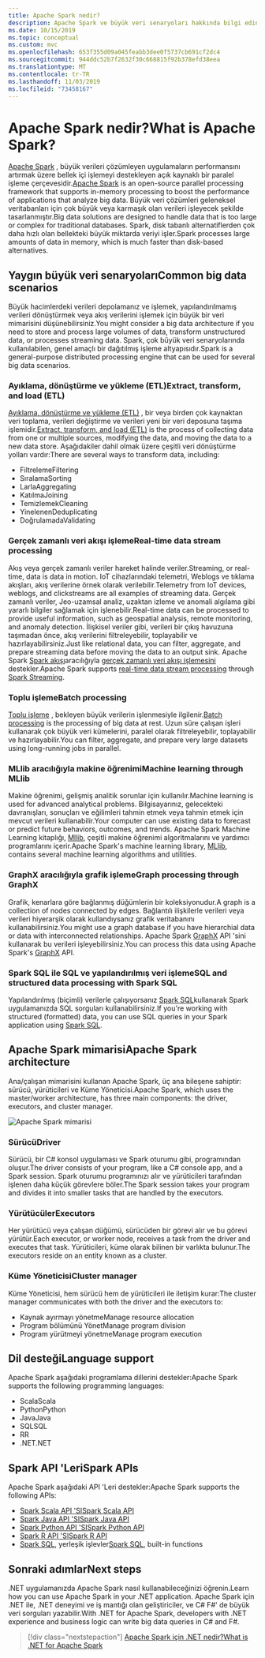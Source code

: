 ```yaml
---
title: Apache Spark nedir?
description: Apache Spark ve büyük veri senaryoları hakkında bilgi edinin.
ms.date: 10/15/2019
ms.topic: conceptual
ms.custom: mvc
ms.openlocfilehash: 653f355d09a045feabb3dee0f5737cb691cf2dc4
ms.sourcegitcommit: 944ddc52b7f2632f30c668815f92b378efd38eea
ms.translationtype: MT
ms.contentlocale: tr-TR
ms.lasthandoff: 11/03/2019
ms.locfileid: "73458167"
---
```

# <a name="what-is-apache-spark"></a><span data-ttu-id="5ecbf-103">Apache Spark nedir?</span><span class="sxs-lookup"><span data-stu-id="5ecbf-103">What is Apache Spark?</span></span>

<span data-ttu-id="5ecbf-104">[Apache Spark](https://spark.apache.org/) , büyük verileri çözümleyen uygulamaların performansını artırmak üzere bellek içi işlemeyi destekleyen açık kaynaklı bir paralel işleme çerçevesidir.</span><span class="sxs-lookup"><span data-stu-id="5ecbf-104">[Apache Spark](https://spark.apache.org/) is an open-source parallel processing framework that supports in-memory processing to boost the performance of applications that analyze big data.</span></span> <span data-ttu-id="5ecbf-105">Büyük veri çözümleri geleneksel veritabanları için çok büyük veya karmaşık olan verileri işleyecek şekilde tasarlanmıştır.</span><span class="sxs-lookup"><span data-stu-id="5ecbf-105">Big data solutions are designed to handle data that is too large or complex for traditional databases.</span></span> <span data-ttu-id="5ecbf-106">Spark, disk tabanlı alternatiflerden çok daha hızlı olan bellekteki büyük miktarda veriyi işler.</span><span class="sxs-lookup"><span data-stu-id="5ecbf-106">Spark processes large amounts of data in memory, which is much faster than disk-based alternatives.</span></span>

## <a name="common-big-data-scenarios"></a><span data-ttu-id="5ecbf-107">Yaygın büyük veri senaryoları</span><span class="sxs-lookup"><span data-stu-id="5ecbf-107">Common big data scenarios</span></span>

<span data-ttu-id="5ecbf-108">Büyük hacimlerdeki verileri depolamanız ve işlemek, yapılandırılmamış verileri dönüştürmek veya akış verilerini işlemek için büyük bir veri mimarisini düşünebilirsiniz.</span><span class="sxs-lookup"><span data-stu-id="5ecbf-108">You might consider a big data architecture if you need to store and process large volumes of data, transform unstructured data, or processes streaming data.</span></span> <span data-ttu-id="5ecbf-109">Spark, çok büyük veri senaryolarında kullanılabilen, genel amaçlı bir dağıtılmış işleme altyapısıdır.</span><span class="sxs-lookup"><span data-stu-id="5ecbf-109">Spark is a general-purpose distributed processing engine that can be used for several big data scenarios.</span></span>

### <a name="extract-transform-and-load-etl"></a><span data-ttu-id="5ecbf-110">Ayıklama, dönüştürme ve yükleme (ETL)</span><span class="sxs-lookup"><span data-stu-id="5ecbf-110">Extract, transform, and load (ETL)</span></span>

<span data-ttu-id="5ecbf-111">[Ayıklama, dönüştürme ve yükleme (ETL)](/azure/architecture/data-guide/relational-data/etl) , bir veya birden çok kaynaktan veri toplama, verileri değiştirme ve verileri yeni bir veri deposuna taşıma işlemidir.</span><span class="sxs-lookup"><span data-stu-id="5ecbf-111">[Extract, transform, and load (ETL)](/azure/architecture/data-guide/relational-data/etl) is the process of collecting data from one or multiple sources, modifying the data, and moving the data to a new data store.</span></span> <span data-ttu-id="5ecbf-112">Aşağıdakiler dahil olmak üzere çeşitli veri dönüştürme yolları vardır:</span><span class="sxs-lookup"><span data-stu-id="5ecbf-112">There are several ways to transform data, including:</span></span>

* <span data-ttu-id="5ecbf-113">Filtreleme</span><span class="sxs-lookup"><span data-stu-id="5ecbf-113">Filtering</span></span>
* <span data-ttu-id="5ecbf-114">Sıralama</span><span class="sxs-lookup"><span data-stu-id="5ecbf-114">Sorting</span></span>
* <span data-ttu-id="5ecbf-115">Larla</span><span class="sxs-lookup"><span data-stu-id="5ecbf-115">Aggregating</span></span>
* <span data-ttu-id="5ecbf-116">Katılma</span><span class="sxs-lookup"><span data-stu-id="5ecbf-116">Joining</span></span>
* <span data-ttu-id="5ecbf-117">Temizlemek</span><span class="sxs-lookup"><span data-stu-id="5ecbf-117">Cleaning</span></span>
* <span data-ttu-id="5ecbf-118">Yinelenen</span><span class="sxs-lookup"><span data-stu-id="5ecbf-118">Deduplicating</span></span>
* <span data-ttu-id="5ecbf-119">Doğrulamada</span><span class="sxs-lookup"><span data-stu-id="5ecbf-119">Validating</span></span>

### <a name="real-time-data-stream-processing"></a><span data-ttu-id="5ecbf-120">Gerçek zamanlı veri akışı işleme</span><span class="sxs-lookup"><span data-stu-id="5ecbf-120">Real-time data stream processing</span></span>

<span data-ttu-id="5ecbf-121">Akış veya gerçek zamanlı veriler hareket halinde veriler.</span><span class="sxs-lookup"><span data-stu-id="5ecbf-121">Streaming, or real-time, data is data in motion.</span></span> <span data-ttu-id="5ecbf-122">IoT cihazlarındaki telemetri, Weblogs ve tıklama akışları, akış verilerine örnek olarak verilebilir.</span><span class="sxs-lookup"><span data-stu-id="5ecbf-122">Telemetry from IoT devices, weblogs, and clickstreams are all examples of streaming data.</span></span> <span data-ttu-id="5ecbf-123">Gerçek zamanlı veriler, Jeo-uzamsal analiz, uzaktan izleme ve anomali algılama gibi yararlı bilgiler sağlamak için işlenebilir.</span><span class="sxs-lookup"><span data-stu-id="5ecbf-123">Real-time data can be processed to provide useful information, such as geospatial analysis, remote monitoring, and anomaly detection.</span></span> <span data-ttu-id="5ecbf-124">İlişkisel veriler gibi, verileri bir çıkış havuzuna taşımadan önce, akış verilerini filtreleyebilir, toplayabilir ve hazırlayabilirsiniz.</span><span class="sxs-lookup"><span data-stu-id="5ecbf-124">Just like relational data, you can filter, aggregate, and prepare streaming data before moving the data to an output sink.</span></span> <span data-ttu-id="5ecbf-125">Apache Spark [Spark akışı](https://spark.apache.org/streaming/)aracılığıyla [gerçek zamanlı veri akışı işlemesini](/azure/architecture/data-guide/big-data/real-time-processing) destekler.</span><span class="sxs-lookup"><span data-stu-id="5ecbf-125">Apache Spark supports [real-time data stream processing](/azure/architecture/data-guide/big-data/real-time-processing) through [Spark Streaming](https://spark.apache.org/streaming/).</span></span>

### <a name="batch-processing"></a><span data-ttu-id="5ecbf-126">Toplu işleme</span><span class="sxs-lookup"><span data-stu-id="5ecbf-126">Batch processing</span></span>

<span data-ttu-id="5ecbf-127">[Toplu işleme](/azure/architecture/data-guide/big-data/batch-processing) , bekleyen büyük verilerin işlenmesiyle ilgilenir.</span><span class="sxs-lookup"><span data-stu-id="5ecbf-127">[Batch processing](/azure/architecture/data-guide/big-data/batch-processing) is the processing of big data at rest.</span></span> <span data-ttu-id="5ecbf-128">Uzun süre çalışan işleri kullanarak çok büyük veri kümelerini, paralel olarak filtreleyebilir, toplayabilir ve hazırlayabilir.</span><span class="sxs-lookup"><span data-stu-id="5ecbf-128">You can filter, aggregate, and prepare very large datasets using long-running jobs in parallel.</span></span>

### <a name="machine-learning-through-mllib"></a><span data-ttu-id="5ecbf-129">MLlib aracılığıyla makine öğrenimi</span><span class="sxs-lookup"><span data-stu-id="5ecbf-129">Machine learning through MLlib</span></span>

<span data-ttu-id="5ecbf-130">Makine öğrenimi, gelişmiş analitik sorunlar için kullanılır.</span><span class="sxs-lookup"><span data-stu-id="5ecbf-130">Machine learning is used for advanced analytical problems.</span></span> <span data-ttu-id="5ecbf-131">Bilgisayarınız, gelecekteki davranışları, sonuçları ve eğilimleri tahmin etmek veya tahmin etmek için mevcut verileri kullanabilir.</span><span class="sxs-lookup"><span data-stu-id="5ecbf-131">Your computer can use existing data to forecast or predict future behaviors, outcomes, and trends.</span></span> <span data-ttu-id="5ecbf-132">Apache Spark Machine Learning kitaplığı, [Mllib](https://spark.apache.org/mllib/), çeşitli makine öğrenimi algoritmalarını ve yardımcı programlarını içerir.</span><span class="sxs-lookup"><span data-stu-id="5ecbf-132">Apache Spark's machine learning library, [MLlib](https://spark.apache.org/mllib/), contains several machine learning algorithms and utilities.</span></span>

### <a name="graph-processing-through-graphx"></a><span data-ttu-id="5ecbf-133">GraphX aracılığıyla grafik işleme</span><span class="sxs-lookup"><span data-stu-id="5ecbf-133">Graph processing through GraphX</span></span>

<span data-ttu-id="5ecbf-134">Grafik, kenarlara göre bağlanmış düğümlerin bir koleksiyonudur.</span><span class="sxs-lookup"><span data-stu-id="5ecbf-134">A graph is a collection of nodes connected by edges.</span></span> <span data-ttu-id="5ecbf-135">Bağlantılı ilişkilerle verileri veya verileri hiyerarşik olarak kullandıysanız grafik veritabanını kullanabilirsiniz.</span><span class="sxs-lookup"><span data-stu-id="5ecbf-135">You might use a graph database if you have hierarchial data or data with interconnected relationships.</span></span> <span data-ttu-id="5ecbf-136">Apache Spark [GraphX](https://spark.apache.org/graphx/) API 'sini kullanarak bu verileri işleyebilirsiniz.</span><span class="sxs-lookup"><span data-stu-id="5ecbf-136">You can process this data using Apache Spark's [GraphX](https://spark.apache.org/graphx/) API.</span></span>

### <a name="sql-and-structured-data-processing-with-spark-sql"></a><span data-ttu-id="5ecbf-137">Spark SQL ile SQL ve yapılandırılmış veri işleme</span><span class="sxs-lookup"><span data-stu-id="5ecbf-137">SQL and structured data processing with Spark SQL</span></span>

<span data-ttu-id="5ecbf-138">Yapılandırılmış (biçimli) verilerle çalışıyorsanız [Spark SQL](https://spark.apache.org/sql/)kullanarak Spark uygulamanızda SQL sorguları kullanabilirsiniz.</span><span class="sxs-lookup"><span data-stu-id="5ecbf-138">If you're working with structured (formatted) data, you can use SQL queries in your Spark application using [Spark SQL](https://spark.apache.org/sql/).</span></span>

## <a name="apache-spark-architecture"></a><span data-ttu-id="5ecbf-139">Apache Spark mimarisi</span><span class="sxs-lookup"><span data-stu-id="5ecbf-139">Apache Spark architecture</span></span>

<span data-ttu-id="5ecbf-140">Ana/çalışan mimarisini kullanan Apache Spark, üç ana bileşene sahiptir: sürücü, yürüticileri ve Küme Yöneticisi.</span><span class="sxs-lookup"><span data-stu-id="5ecbf-140">Apache Spark, which uses the master/worker architecture, has three main components: the driver, executors, and cluster manager.</span></span>

![Apache Spark mimarisi](media/spark-architecture.png)

### <a name="driver"></a><span data-ttu-id="5ecbf-142">Sürücü</span><span class="sxs-lookup"><span data-stu-id="5ecbf-142">Driver</span></span>

<span data-ttu-id="5ecbf-143">Sürücü, bir C# konsol uygulaması ve Spark oturumu gibi, programından oluşur.</span><span class="sxs-lookup"><span data-stu-id="5ecbf-143">The driver consists of your program, like a C# console app, and a Spark session.</span></span> <span data-ttu-id="5ecbf-144">Spark oturumu programınızı alır ve yürüticileri tarafından işlenen daha küçük görevlere böler.</span><span class="sxs-lookup"><span data-stu-id="5ecbf-144">The Spark session takes your program and divides it into smaller tasks that are handled by the executors.</span></span>

### <a name="executors"></a><span data-ttu-id="5ecbf-145">Yürütücüler</span><span class="sxs-lookup"><span data-stu-id="5ecbf-145">Executors</span></span>

<span data-ttu-id="5ecbf-146">Her yürütücü veya çalışan düğümü, sürücüden bir görevi alır ve bu görevi yürütür.</span><span class="sxs-lookup"><span data-stu-id="5ecbf-146">Each executor, or worker node, receives a task from the driver and executes that task.</span></span> <span data-ttu-id="5ecbf-147">Yürüticileri, küme olarak bilinen bir varlıkta bulunur.</span><span class="sxs-lookup"><span data-stu-id="5ecbf-147">The executors reside on an entity known as a cluster.</span></span>

### <a name="cluster-manager"></a><span data-ttu-id="5ecbf-148">Küme Yöneticisi</span><span class="sxs-lookup"><span data-stu-id="5ecbf-148">Cluster manager</span></span>

<span data-ttu-id="5ecbf-149">Küme Yöneticisi, hem sürücü hem de yürüticileri ile iletişim kurar:</span><span class="sxs-lookup"><span data-stu-id="5ecbf-149">The cluster manager communicates with both the driver and the executors to:</span></span>

* <span data-ttu-id="5ecbf-150">Kaynak ayırmayı yönetme</span><span class="sxs-lookup"><span data-stu-id="5ecbf-150">Manage resource allocation</span></span>
* <span data-ttu-id="5ecbf-151">Program bölümünü Yönet</span><span class="sxs-lookup"><span data-stu-id="5ecbf-151">Manage program division</span></span>
* <span data-ttu-id="5ecbf-152">Program yürütmeyi yönetme</span><span class="sxs-lookup"><span data-stu-id="5ecbf-152">Manage program execution</span></span>

## <a name="language-support"></a><span data-ttu-id="5ecbf-153">Dil desteği</span><span class="sxs-lookup"><span data-stu-id="5ecbf-153">Language support</span></span>

<span data-ttu-id="5ecbf-154">Apache Spark aşağıdaki programlama dillerini destekler:</span><span class="sxs-lookup"><span data-stu-id="5ecbf-154">Apache Spark supports the following programming languages:</span></span>

* <span data-ttu-id="5ecbf-155">Scala</span><span class="sxs-lookup"><span data-stu-id="5ecbf-155">Scala</span></span>
* <span data-ttu-id="5ecbf-156">Python</span><span class="sxs-lookup"><span data-stu-id="5ecbf-156">Python</span></span>
* <span data-ttu-id="5ecbf-157">Java</span><span class="sxs-lookup"><span data-stu-id="5ecbf-157">Java</span></span>
* <span data-ttu-id="5ecbf-158">SQL</span><span class="sxs-lookup"><span data-stu-id="5ecbf-158">SQL</span></span>
* <span data-ttu-id="5ecbf-159">R</span><span class="sxs-lookup"><span data-stu-id="5ecbf-159">R</span></span>
* <span data-ttu-id="5ecbf-160">.NET</span><span class="sxs-lookup"><span data-stu-id="5ecbf-160">.NET</span></span>

## <a name="spark-apis"></a><span data-ttu-id="5ecbf-161">Spark API 'Leri</span><span class="sxs-lookup"><span data-stu-id="5ecbf-161">Spark APIs</span></span>

<span data-ttu-id="5ecbf-162">Apache Spark aşağıdaki API 'Leri destekler:</span><span class="sxs-lookup"><span data-stu-id="5ecbf-162">Apache Spark supports the following APIs:</span></span>

* [<span data-ttu-id="5ecbf-163">Spark Scala API 'SI</span><span class="sxs-lookup"><span data-stu-id="5ecbf-163">Spark Scala API</span></span>](https://spark.apache.org/docs/2.2.0/api/scala/index.html)
* [<span data-ttu-id="5ecbf-164">Spark Java API 'SI</span><span class="sxs-lookup"><span data-stu-id="5ecbf-164">Spark Java API</span></span>](https://spark.apache.org/docs/2.2.0/api/java/index.html)
* [<span data-ttu-id="5ecbf-165">Spark Python API 'SI</span><span class="sxs-lookup"><span data-stu-id="5ecbf-165">Spark Python API</span></span>](https://spark.apache.org/docs/2.2.0/api/python/index.html)
* [<span data-ttu-id="5ecbf-166">Spark R API 'SI</span><span class="sxs-lookup"><span data-stu-id="5ecbf-166">Spark R API</span></span>](https://spark.apache.org/docs/2.2.0/api/R/index.html)
* <span data-ttu-id="5ecbf-167">[Spark SQL](https://spark.apache.org/docs/latest/api/sql/index.html), yerleşik işlevler</span><span class="sxs-lookup"><span data-stu-id="5ecbf-167">[Spark SQL](https://spark.apache.org/docs/latest/api/sql/index.html), built-in functions</span></span>

## <a name="next-steps"></a><span data-ttu-id="5ecbf-168">Sonraki adımlar</span><span class="sxs-lookup"><span data-stu-id="5ecbf-168">Next steps</span></span>

<span data-ttu-id="5ecbf-169">.NET uygulamanızda Apache Spark nasıl kullanabileceğinizi öğrenin.</span><span class="sxs-lookup"><span data-stu-id="5ecbf-169">Learn how you can use Apache Spark in your .NET application.</span></span> <span data-ttu-id="5ecbf-170">Apache Spark için .NET ile, .NET deneyimi ve iş mantığı olan geliştiriciler, ve C# F#' de büyük veri sorguları yazabilir.</span><span class="sxs-lookup"><span data-stu-id="5ecbf-170">With .NET for Apache Spark, developers with .NET experience and business logic can write big data queries in C# and F#.</span></span>
> [!div class="nextstepaction"]
> [<span data-ttu-id="5ecbf-171">Apache Spark için .NET nedir?</span><span class="sxs-lookup"><span data-stu-id="5ecbf-171">What is .NET for Apache Spark</span></span>](what-is-apache-spark-dotnet.md)
